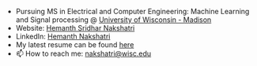 - Pursuing MS in Electrical and Computer Engineering: Machine Learning and Signal processing @ [University of Wisconsin - Madison](https://www.wisc.edu/)
- Website: [Hemanth Sridhar Nakshatri](https://sites.google.com/view/hemanth-sridhar-nakshatri)
- LinkedIn: [Hemanth Nakshatri](https://www.linkedin.com/in/hemanth-nakshatri/)
- My latest resume can be found [here](https://drive.google.com/file/d/11dASPeYRIf1JqsR-79paIwGoxM0b1yTA/view?usp=sharing)
- 📫 How to reach me: nakshatri@wisc.edu

<!--
**hemanth-nakshatri/hemanth-nakshatri** is a ✨ _special_ ✨ repository because its `README.md` (this file) appears on your GitHub profile.

Here are some ideas to get you started:

- 🔭 I’m currently working on ...
- 🌱 I’m currently learning ...
- 👯 I’m looking to collaborate on ...
- 🤔 I’m looking for help with ...
- 💬 Ask me about ...
- 📫 How to reach me: ...
- 😄 Pronouns: ...
- ⚡ Fun fact: ...
-->
